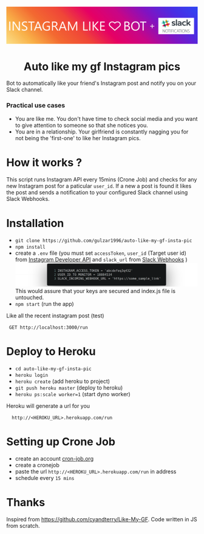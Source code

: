 ![Image](/instagram.png)
<h1 align="center"> Auto like my gf Instagram pics </h1>

Bot to automatically like your friend's Instagram post and notify you on your Slack channel.

### Practical use cases

 - You are like me. You don't have time to check social media and you want to give attention to someone so that she notices you.
 - You are in a relationship. Your girlfriend is constantly nagging you for not being the 'first-one' to like her Instagram pics.

 How it works ?
================  
 This script runs Instagram API every 15mins (Crone Job) and checks for any new Instagram post for a paticular `user_id`. If a new a post is found it likes the post and sends a notification to your configured Slack channel using Slack Webhooks.

Installation
===============

 - `git clone https://github.com/gulzar1996/auto-like-my-gf-insta-pic`
 - `npm install`
 - create a `.env` file (you must set `accessToken`, `user_id` (Target user id) from [Instagram Developer API](https://www.instagram.com/developer) and `slack_url` from [Slack Webhooks](https://api.slack.com/incoming-webhooks) )
 ![.env file](/env.png)
 This would assure that your keys are secured and index.js file is untouched.
 - `npm start` (run the app)

Like all the recent instagram post (test)

     GET http://localhost:3000/run

Deploy to Heroku
================

 - `cd auto-like-my-gf-insta-pic`
 - `heroku login`
 - `heroku create` (add heroku to project)
 - `git push heroku master` (deploy to heroku)
 - `heroku ps:scale worker=1` (start dyno worker)

 Heroku will generate a url for you

      http://<HEROKU_URL>.herokuapp.com/run

Setting up Crone Job
================      

 - create an account [cron-job.org](https://cron-job.org/en/)
 - create a cronejob
 - paste the url `http://<HEROKU_URL>.herokuapp.com/run` in address
 - schedule every `15 mins`

  Thanks
================
Inspired from https://github.com/cyandterry/Like-My-GF. Code written in JS from scratch.
